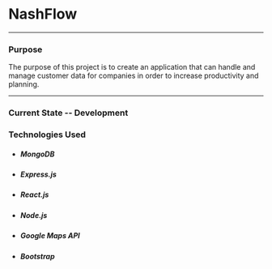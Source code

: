 # NashFlow

---

### Purpose
The purpose of this project is to create an application that can handle and 
manage customer data for companies in order to increase productivity and
planning.

---

### Current State -- Development

### Technologies Used
* ##### MongoDB
* ##### Express.js
* ##### React.js
* ##### Node.js
* ##### Google Maps API
* ##### Bootstrap



